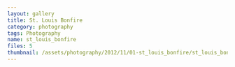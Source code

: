 ```yaml
---
layout: gallery
title: St. Louis Bonfire
category: photography
tags: Photography
name: st_louis_bonfire
files: 5
thumbnail: /assets/photography/2012/11/01-st_louis_bonfire/st_louis_bonfire-2.jpg
---
```

